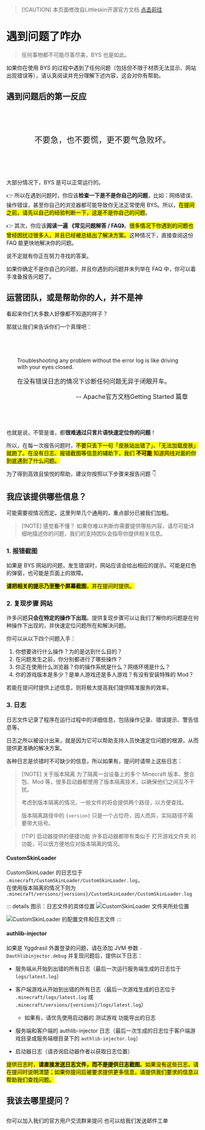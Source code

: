 > [!CAUTION] 本页面修改自Littleskin开源官方文档
> [<BSSection>点击前往</BSSection>](https://github.com/LittleSkinChina/manual-ng)

# 遇到问题了咋办

> 任何事物都不可能尽善尽美，BYS 也是如此。

如果你在使用 BYS 的过程中遇到了任何问题（包括但不限于材质无法显示、网站出现错误等），请认真阅读并充分理解下述内容，这会对你有帮助。

## 遇到问题后的第一反应

<div align="center" style="line-height: 1.5em; font-size: 1.5em; padding: 2em 1em; margin: 2em 0; border: 1px solid var(--vp-c-text-1); border-radius: 8px">不要急，也不要慌，更不要气急败坏。</div>

大部分情况下，BYS 是可以正常运行的。

👉 所以在遇到问题时，你应该**检查一下是不是你自己的问题**，比如：网络错误、操作错误，甚至你自己的浏览器都可能导致你无法正常使用 BYS。所以，<mark>在提问之前，请先以自己的经验判断一下，这是不是你自己的问题</mark>。

👉 其次，你应该**阅读一遍 《常见问题解答 / FAQ》**。<mark>很多情况下你遇到的问题也曾经困扰过很多人，并且已经被总结出了解决方案。</mark>这种情况下，直接查阅这份 FAQ 能更快地解决你的问题。

<NCard title="🤔 常见问题解答 / FAQ" link="/faq/">
说不定就有你正在努力寻找的答案。
</NCard>

如果你确定不是你自己的问题，并且你遇到的问题并未列举在 FAQ 中，你可以着手准备报告问题了。

## 运营团队，或是帮助你的人，并不是神

看起来你们大多数人好像都不知道的样子？

那就让我们来告诉你们一个真理吧：

 <div align="center" style="padding: 2em; margin: 2em 0; border: 1px solid var(--vp-c-text-1); border-radius: 8px">
 <p align="left">Troubleshooting any problem without the error log is like driving with your eyes closed.</p>
 <p align="left" style="font-size: 1.15em">在没有错误日志的情况下诊断任何问题无异于闭眼开车。</p>
 <p align="right" style="font-size: 1.15em">-- Apache官方文档Getting Started 篇章</p>
 </div>

也就是说，不管是谁，都**很难通过只言片语快速定位你的问题**！

所以，在每一次报告问题时，<mark>不要只丢下一句「皮肤站出错了」、「无法加载皮肤」就跑了。在没有日志、报错截图等信息的辅助下，我们 **不可能** 知道网线对面的你到底遇到了什么问题。</mark>

为了得到高效且愉悦的帮助，建议你按照以下步骤来报告问题 :point_down:

## 我应该提供哪些信息？

可能需要视情况而定。这里列举几个通用的，重点部分已被我们加粗。

> [!NOTE] 感觉看不懂？
> 如果你难以判断你需要提供哪些内容，请尽可能详细地描述你的问题，我们的支持团队会指导你提供相关信息。

### 1. 报错截图 <Badge type="info" text="网站" />

如果是 BYS 网站的问题，发生错误时，网站应该会给出相应的提示。可能是红色的弹窗，也可能是页面上的故障。

<mark>**请把相关的提示乃至整个屏幕截图**，并在提问时提供。</mark>

### 2. 复现步骤 <Badge type="info">网站</Badge><Badge type="info" text="游戏内" />

许多问题**只会在特定的操作下出现**。提供复现步骤可以让我们了解你的问题是在何种操作下出现的，并快速定位问题所在和解决问题。

你可以从以下四个问题入手：

1. 你想要进行什么操作？为的是达到什么目的？
2. 在问题发生之前，你分别都进行了哪些操作？
3. <Badge type="info" text="网站" /> 你正在使用什么浏览器？你的操作系统是什么？网络环境是什么？
4. <Badge type="info" text="游戏内" /> 你的游戏版本是多少？是单人游戏还是多人游戏？有没有安装特殊的 Mod？

若能在提问时提供上述信息，则将极大提高我们提供精准服务的效率。

### 3. 日志 <Badge type="info" text="游戏内" />

日志文件记录了程序在运行过程中的详细信息，包括操作记录、错误提示、警告信息等。

日志之所以被设计出来，就是因为它可以帮助支持人员快速定位问题的根源，从而提供更准确的解决方案。

各种日志是侦错时不可缺少的信息，所以如果有，提问时请带上这些日志：

> [!NOTE] 关于版本隔离
> 为了隔离一台设备上的多个 Minecraft 版本、整合包、Mod 等，很多启动器都使用了版本隔离技术，以确保他们之间互不干扰。
>
> 考虑到版本隔离的情况，一些文件的将会提供两个路径，以方便查找。
>
> 版本隔离路径中的 `{version}` 只是一个占位符，因人而异，实际路径不需要带大括号。

> [!TIP] 启动器提供的便捷功能
> 许多启动器都带有类似于 <BSSection>打开游戏文件夹</BSSection> 的功能，可以很方便地应对版本隔离的情况。

#### <Badge type="info" text="皮肤 Mod" /> CustomSkinLoader

CustomSkinLoader 的日志位于 `.minecraft/CustomSkinLoader/CustomSkinLoader.log`，  
在使用版本隔离的情况下则为 `.minecraft/versions/{versions}/CustomSkinLoader/CustomSkinLoader.log`

::: details 图示：日志文件的具体位置
![CustomSkinLoader 文件夹所处位置](/csl-folder.webp)

![CustomSkinLoader 的配置文件和日志文件](/csl-files.webp)
:::

#### <Badge type="info" text="外置登录" /> authlib-injector

如果是 Yggdrasil 外置登录的问题，请在添加 JVM 参数 `-Dauthlibinjector.debug` 并复现问题后，提供以下日志：

- 服务端从开始到出错的所有日志（最后一次运行服务端生成的日志位于 `logs/latest.log`）

- 客户端游戏从开始到出错的所有日志（最后一次游戏生成的日志位于 `.minecraft/logs/latest.log` 或 `.minecraft/versions/{versions}/logs/latest.log`）

  - 如果有，请优先使用启动器的 <BSSection>测试游戏</BSSection> 功能导出的日志

- 服务端和客户端的 authlib-injector 日志（最后一次生成的日志位于客户端游戏目录或服务端根目录下的 `authlib-injector.log`）

- 启动器日志（请咨询启动器作者以获取日志位置）

<mark>提供日志时，**请直接发送日志文件，而不是提供日志截图**。如果没有这些日志，请在提问时说明清楚；如果你提问后被要求提供更多信息，请提供我们要求的信息以帮助我们查找问题。</mark>

## 我该去哪里提问？

<p style="margin-bottom: 2em"></p>

<NCard title="🙋 加入用户交流群" link="https://qm.qq.com/cgi-bin/qm/qr?k=ErXOpTngnjsXb4PNvov6gcEnc1rm9YlG&jump_from=webapi&authKey=hf3lX1X7h1eQoGn/2ZNH6x3CE2UhAFG9Ib5njXNPKEkqCuS5eRZ2TnkbQuZvF6MR" >
你可以加入我们的官方用户交流群来提问
</NCard>
<NCard title="📬️ 通过邮件发送工单" link="mailto:yealqp@163.com" >
也可以给我们发送邮件工单
</NCard>
